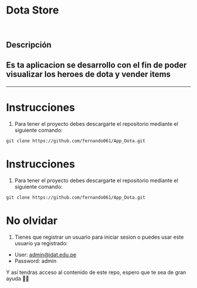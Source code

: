 <h1>Dota Store</h1>
</br>
<p align="center">
<h2>Descripción<h2/>
  </p>
<p>Es ta aplicacion se desarrollo con el fin de poder visualizar los heroes de dota y vender items</p>
  
---
# Instrucciones

1. Para tener el proyecto debes descargarte el repositorio mediante el siguiente comando:

```
git clone https://github.com/fernando061/App_Dota.git
```


# Instrucciones

1. Para tener el proyecto debes descargarte el repositorio mediante el siguiente comando:

```
git clone https://github.com/fernando061/App_Dota.git
```


# No olvidar

1. Tienes que registrar un usuario para iniciar sesion o puedes usar este usuario ya registrado:

- User: admin@idat.edu.pe
- Password: admin



Y así tendras acceso al contenido de este repo, espero que te sea de gran ayuda 🙌🏻

